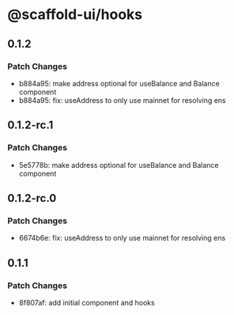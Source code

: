 # @scaffold-ui/hooks

## 0.1.2

### Patch Changes

- b884a95: make address optional for useBalance and Balance component
- b884a95: fix: useAddress to only use mainnet for resolving ens

## 0.1.2-rc.1

### Patch Changes

- 5e5778b: make address optional for useBalance and Balance component

## 0.1.2-rc.0

### Patch Changes

- 6674b6e: fix: useAddress to only use mainnet for resolving ens

## 0.1.1

### Patch Changes

- 8f807af: add initial component and hooks
